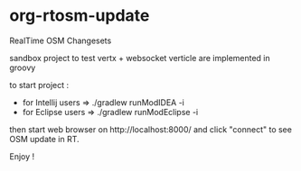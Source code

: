 org-rtosm-update
================

RealTime OSM Changesets

sandbox project to test vertx + websocket
verticle are implemented in groovy

to start project :
- for Intellij users => ./gradlew runModIDEA -i
- for Eclipse users => ./gradlew runModEclipse -i

then start web browser on http://localhost:8000/ and click "connect" to see OSM update in RT.

Enjoy !
